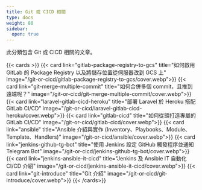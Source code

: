 ```yaml
---
title: Git 或 CICD 相關
type: docs
weight: 80
sidebar:
  open: true
---
```


此分類包含 Git 或 CICD 相關的文章。

<!--more-->

{{< cards >}}
{{< card link="gitlab-package-registry-to-gcs" title="如何啟用 GitLab 的 Package Registry 以及將儲存位置從伺服器改到 GCS 上" image="/git-or-cicd/gitlab-package-registry-to-gcs/cover.webp">}}
{{< card link="git-merge-multiple-commit" title="如何合併多個 commit，且推到遠端呢？" image="/git-or-cicd/git-merge-multiple-commit/cover.webp">}}
{{< card link="laravel-gitlab-cicd-heroku" title="部署 Laravel 於 Heroku 搭配 GitLab CI/CD" image="/git-or-cicd/laravel-gitlab-cicd-heroku/cover.webp">}}
{{< card link="gitlab-cicd" title="如何從頭打造專屬的 GitLab CI/CD" image="/git-or-cicd/gitlab-cicd/cover.webp">}}
{{< card link="ansible" title="Ansible 介紹與實作 (Inventory、Playbooks、Module、Template、Handlers)" image="/git-or-cicd/ansible/cover.webp">}}
{{< card link="jenkins-github-tg-bot" title="使用 Jenkins 設定 GitHub 觸發程序並通知 Telegram Bot" image="/git-or-cicd/jenkins-github-tg-bot/cover.webp">}}
{{< card link="jenkins-ansible-it-cicd" title="Jenkins 及 Ansible IT 自動化 CI/CD 介紹" image="/git-or-cicd/jenkins-ansible-it-cicd/cover.webp">}}
{{< card link="git-introduce" title="Git 介紹" image="/git-or-cicd/git-introduce/cover.webp">}}
{{< /cards>}}
